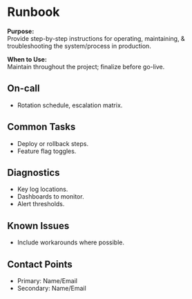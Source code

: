 # Runbook

**Purpose:**  
Provide step-by-step instructions for operating, maintaining, & troubleshooting the system/process in production.

**When to Use:**  
Maintain throughout the project; finalize before go-live.

## On-call
- Rotation schedule, escalation matrix.

## Common Tasks
- Deploy or rollback steps.
- Feature flag toggles.

## Diagnostics
- Key log locations.
- Dashboards to monitor.
- Alert thresholds.

## Known Issues
- Include workarounds where possible.

## Contact Points
- Primary: Name/Email
- Secondary: Name/Email
